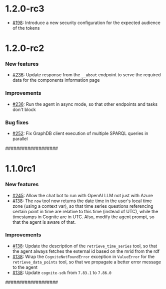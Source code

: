 1.2.0-rc3
============

* [#198](https://github.com/statnett/Talk2PowerSystem_PM/issues/198): Introduce a new security configuration for the expected audience of the tokens

1.2.0-rc2
============

### New features

* [#236](https://github.com/statnett/Talk2PowerSystem_PM/issues/236): Update response from the `__about` endpoint to serve the required data for the components information page

### Improvements

* [#236](https://github.com/statnett/Talk2PowerSystem_PM/issues/236): Run the agent in async mode, so that other endpoints and tasks don't block

### Bug fixes

* [#252](https://github.com/statnett/Talk2PowerSystem_PM/issues/252): Fix GraphDB client execution of multiple SPARQL queries in parallel

###################

1.1.0rc1
============

### New features

* [#245](https://github.com/statnett/Talk2PowerSystem_PM/issues/245): Allow the chat bot to run with OpenAI LLM not just with Azure
* [#138](https://github.com/statnett/Talk2PowerSystem_PM/issues/138): The `now` tool now returns the date time in the user's local time zone (using a context var),
so that time series questions referencing certain point in time are relative to this time (instead of UTC), while the timestamps in Cognite are in UTC.
Also, modify the agent prompt, so that the agent is aware of that.

### Improvements

* [#138](https://github.com/statnett/Talk2PowerSystem_PM/issues/138): Update the description of the `retrieve_time_series` tool, so that the agent always fetches the external id based on the mrid from the rdf
* [#138](https://github.com/statnett/Talk2PowerSystem_PM/issues/138): Wrap the `CogniteNotFoundError` exception in `ValueError` for the `retrieve_data_points` tool, so that we propagate a better error message to the agent
* [#138](https://github.com/statnett/Talk2PowerSystem_PM/issues/138): Update ``cognite-sdk`` from ``7.83.1`` to ``7.86.0``

###################
